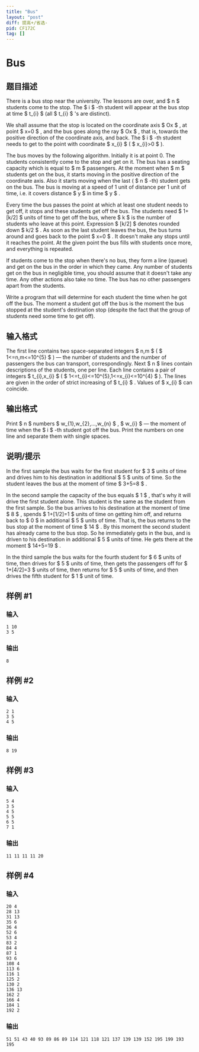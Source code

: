 ```yaml
---
title: "Bus"
layout: "post"
diff: 提高+/省选-
pid: CF172C
tag: []
---
```


# Bus

## 题目描述

There is a bus stop near the university. The lessons are over, and $ n $ students come to the stop. The $ i $ -th student will appear at the bus stop at time $ t_{i} $ (all $ t_{i} $ 's are distinct).

We shall assume that the stop is located on the coordinate axis $ Ox $ , at point $ x=0 $ , and the bus goes along the ray $ Ox $ , that is, towards the positive direction of the coordinate axis, and back. The $ i $ -th student needs to get to the point with coordinate $ x_{i} $ ( $ x_{i}&gt;0 $ ).

The bus moves by the following algorithm. Initially it is at point 0. The students consistently come to the stop and get on it. The bus has a seating capacity which is equal to $ m $ passengers. At the moment when $ m $ students get on the bus, it starts moving in the positive direction of the coordinate axis. Also it starts moving when the last ( $ n $ -th) student gets on the bus. The bus is moving at a speed of 1 unit of distance per 1 unit of time, i.e. it covers distance $ y $ in time $ y $ .

Every time the bus passes the point at which at least one student needs to get off, it stops and these students get off the bus. The students need $ 1+[k/2] $ units of time to get off the bus, where $ k $ is the number of students who leave at this point. Expression $ [k/2] $ denotes rounded down $ k/2 $ . As soon as the last student leaves the bus, the bus turns around and goes back to the point $ x=0 $ . It doesn't make any stops until it reaches the point. At the given point the bus fills with students once more, and everything is repeated.

If students come to the stop when there's no bus, they form a line (queue) and get on the bus in the order in which they came. Any number of students get on the bus in negligible time, you should assume that it doesn't take any time. Any other actions also take no time. The bus has no other passengers apart from the students.

Write a program that will determine for each student the time when he got off the bus. The moment a student got off the bus is the moment the bus stopped at the student's destination stop (despite the fact that the group of students need some time to get off).

## 输入格式

The first line contains two space-separated integers $ n,m $ ( $ 1<=n,m<=10^{5} $ ) — the number of students and the number of passengers the bus can transport, correspondingly. Next $ n $ lines contain descriptions of the students, one per line. Each line contains a pair of integers $ t_{i},x_{i} $ ( $ 1<=t_{i}<=10^{5},1<=x_{i}<=10^{4} $ ). The lines are given in the order of strict increasing of $ t_{i} $ . Values of $ x_{i} $ can coincide.

## 输出格式

Print $ n $ numbers $ w_{1},w_{2},...,w_{n} $ , $ w_{i} $ — the moment of time when the $ i $ -th student got off the bus. Print the numbers on one line and separate them with single spaces.

## 说明/提示

In the first sample the bus waits for the first student for $ 3 $ units of time and drives him to his destination in additional $ 5 $ units of time. So the student leaves the bus at the moment of time $ 3+5=8 $ .

In the second sample the capacity of the bus equals $ 1 $ , that's why it will drive the first student alone. This student is the same as the student from the first sample. So the bus arrives to his destination at the moment of time $ 8 $ , spends $ 1+[1/2]=1 $ units of time on getting him off, and returns back to $ 0 $ in additional $ 5 $ units of time. That is, the bus returns to the bus stop at the moment of time $ 14 $ . By this moment the second student has already came to the bus stop. So he immediately gets in the bus, and is driven to his destination in additional $ 5 $ units of time. He gets there at the moment $ 14+5=19 $ .

In the third sample the bus waits for the fourth student for $ 6 $ units of time, then drives for $ 5 $ units of time, then gets the passengers off for $ 1+[4/2]=3 $ units of time, then returns for $ 5 $ units of time, and then drives the fifth student for $ 1 $ unit of time.

## 样例 #1

### 输入

```
1 10
3 5

```

### 输出

```
8

```

## 样例 #2

### 输入

```
2 1
3 5
4 5

```

### 输出

```
8 19

```

## 样例 #3

### 输入

```
5 4
3 5
4 5
5 5
6 5
7 1

```

### 输出

```
11 11 11 11 20

```

## 样例 #4

### 输入

```
20 4
28 13
31 13
35 6
36 4
52 6
53 4
83 2
84 4
87 1
93 6
108 4
113 6
116 1
125 2
130 2
136 13
162 2
166 4
184 1
192 2

```

### 输出

```
51 51 43 40 93 89 86 89 114 121 118 121 137 139 139 152 195 199 193 195

```

